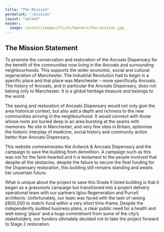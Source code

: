 ```yaml
---
title: "The Mission"
permalink: "/mission"
layout: "splash"
header:
  image: /assets/images/flickr/banners/the-mission.jpg
---
```


## The Mission Statement

To promote the conservation and restoration of the Ancoats Dispensary for the benefit of the communities now living in the Ancoats and surrounding neighbourhoods. This supports the wider economic, social and cultural regeneration of Manchester.
The Industrial Revolution had to begin in a specific place and that place was Manchester – more specifically Ancoats.  The history of Ancoats, and in particular the Ancoats Dispensary, does not belong only to Manchester.  It is a global heritage treasure and belongs to the world.

The saving and restoration of Ancoats Dispensary would not only give the area historical context, but also add a depth and richness to the new communities arriving in the neighbourhood.  It would connect with those whose roots are buried deep in an area bursting at the seams with memories.  No site in Manchester, and very few sites in Britain, epitomise the historic interplay of medicine, social history and community action better than Ancoats Dispensary.

This website commemorates the Ardwick & Ancoats Dispensary and the campaign to save the building from demolition.  A campaign such as this was not for the faint-hearted and it is testament to the people involved that despite all the obstacles, despite the failure to secure the final funding for the Dispensary restoration, this building still remains standing and awaits her uncertain future.  

What is unique about the project to save this Grade II listed building is that it began as a grassroots campaign but transitioned into a project delivery operational team with our partners Igloo Regeneration and Purcell architects.  Unfortunately, our team was faced with the task of raising £800,000 to match-fund within a very short time-frame.  Despite the independently audited business plans, a clear public need for a health and well-being ‘place’ and a huge commitment from some of the city’s stakeholders, our funders ultimately decided not to take the project forward to Stage 2 restoration.  

